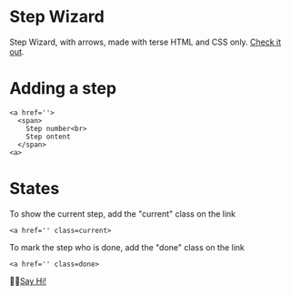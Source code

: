 # Step Wizard

Step Wizard, with arrows, made with terse HTML and CSS only. <a href="https://davidwerbrouck.github.io/wizard/">Check it out</a>.


# Adding a step

```
<a href=''>
  <span>
    Step number<br>
    Step ontent
  </span>
<a>
```

# States

To show the current step, add the "current" class on the link
```
<a href='' class=current>
```
To mark the step who is done, add the "done" class on the link

```
<a href='' class=done>
```

👋🏼<a href="https://twitter.com/david_werbrouck">Say Hi!</a>
